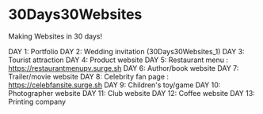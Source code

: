 # 30Days30Websites

Making Websites in 30 days!

DAY  1: Portfolio
DAY  2: Wedding invitation (30Days30Websites_1)
DAY  3: Tourist attraction
DAY  4: Product website
DAY  5: Restaurant menu                        : https://restaurantmenupv.surge.sh
DAY  6: Author/book website
DAY  7: Trailer/movie website
DAY  8: Celebrity fan page                     : https://celebfansite.surge.sh
DAY  9: Children's toy/game
DAY 10: Photographer website
DAY 11: Club website
DAY 12: Coffee website
DAY 13: Printing company
